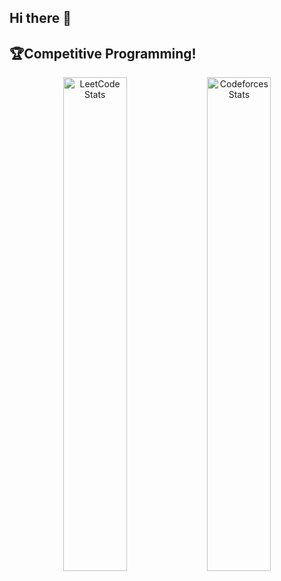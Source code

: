 ## Hi there 👋

<!--
**OmikAcharya/OmikAcharya** is a ✨ _special_ ✨ repository because its `README.md` (this file) appears on your GitHub profile.

Here are some ideas to get you started:

- 🔭 I’m currently working on ...
- 🌱 I’m currently learning ...
- 👯 I’m looking to collaborate on ...
- 🤔 I’m looking for help with ...
- 💬 Ask me about ...
- 📫 How to reach me: ...
- 😄 Pronouns: ...
- ⚡ Fun fact: ...
-->

## 🏆Competitive Programming!

<p align="center">
  <img src="https://leetcard.jacoblin.cool/OmikAcharya?theme=dark&font=Ubuntu&ext=heatmap" alt="LeetCode Stats" style="width: 45%; height: auto;" />
  <img src="https://codeforces-readme-stats.vercel.app/api/card?username=OmikAcharya&theme=github_dark" alt="Codeforces Stats" style="width: 45%; height: auto;" />
  
</p>


